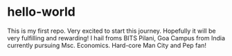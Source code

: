 # hello-world
This is my first repo.  Very excited to start this journey.
Hopefully it will be very fulfilling and rewarding!
I hail froms BITS Pilani, Goa Campus from India currently pursuing Msc. Economics. Hard-core Man City and Pep fan!
